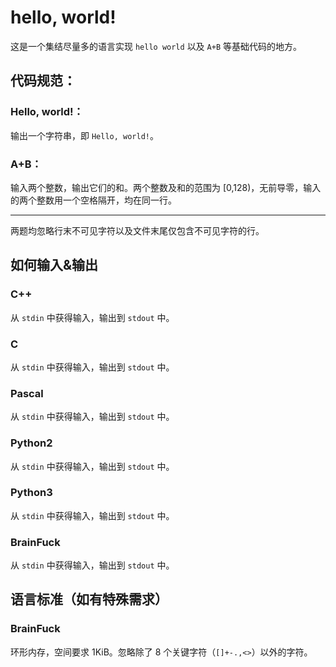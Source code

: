 # hello, world!
这是一个集结尽量多的语言实现 `hello world` 以及 `A+B` 等基础代码的地方。

## 代码规范：
### Hello, world!：
输出一个字符串，即 `Hello, world!`。
### A+B：
输入两个整数，输出它们的和。两个整数及和的范围为 [0,128)，无前导零，输入的两个整数用一个空格隔开，均在同一行。

---
两题均忽略行末不可见字符以及文件末尾仅包含不可见字符的行。

## 如何输入&输出
### C++
从 `stdin` 中获得输入，输出到 `stdout` 中。
### C
从 `stdin` 中获得输入，输出到 `stdout` 中。
### Pascal
从 `stdin` 中获得输入，输出到 `stdout` 中。
### Python2
从 `stdin` 中获得输入，输出到 `stdout` 中。
### Python3
从 `stdin` 中获得输入，输出到 `stdout` 中。
### BrainFuck
从 `stdin` 中获得输入，输出到 `stdout` 中。

## 语言标准（如有特殊需求）
### BrainFuck
环形内存，空间要求 1KiB。忽略除了 8 个关键字符（`[]+-.,<>`）以外的字符。